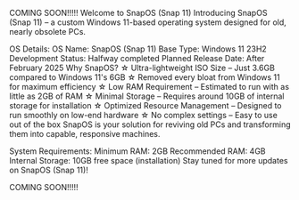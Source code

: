 COMING SOON!!!!!
Welcome to SnapOS (Snap 11)
Introducing SnapOS (Snap 11) – a custom Windows 11-based operating system designed for old, nearly obsolete PCs.

OS Details:
OS Name: SnapOS (Snap 11)
Base Type: Windows 11 23H2
Development Status: Halfway completed
Planned Release Date: After February 2025
Why SnapOS?
☆ Ultra-lightweight ISO Size – Just 3.6GB compared to Windows 11's 6GB
☆ Removed every bloat from Windows 11 for maximum efficiency
☆ Low RAM Requirement – Estimated to run with as little as 2GB of RAM
☆ Minimal Storage – Requires around 10GB of internal storage for installation
☆ Optimized Resource Management – Designed to run smoothly on low-end hardware
☆ No complex settings – Easy to use out of the box
SnapOS is your solution for reviving old PCs and transforming them into capable, responsive machines.

System Requirements:
Minimum RAM: 2GB
Recommended RAM: 4GB
Internal Storage: 10GB free space (installation)
Stay tuned for more updates on SnapOS (Snap 11)!

COMING SOON!!!!!
